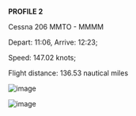 **PROFILE 2**

Cessna 206 MMTO - MMMM

Depart: 11:06, Arrive: 12:23;

Speed: 147.02 knots;

Flight distance: 136.53 nautical miles

![image](https://github.com/user-attachments/assets/effd70aa-52e2-4735-89c8-7c24a21b2acf)

![image](https://github.com/user-attachments/assets/7c43705d-ba6d-4421-b93b-db399dc2dac9)
